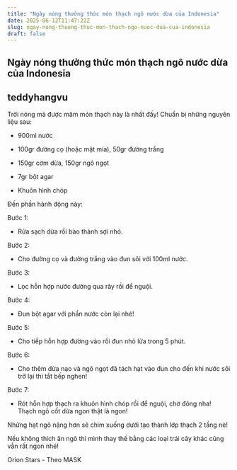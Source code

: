 ```yaml
---
title: "Ngày nóng thưởng thức món thạch ngô nước dừa của Indonesia"
date: 2025-06-12T11:47:22Z
slug: ngay-nong-thuong-thuc-mon-thach-ngo-nuoc-dua-cua-indonesia
draft: false
---
```


## Ngày nóng thưởng thức món thạch ngô nước dừa của Indonesia

## teddyhangvu

Trời nóng mà được măm món thạch này là nhất đấy! 
Chuẩn bị những nguyên liệu sau:

- 900ml nước 

- 100gr đường cọ (hoặc mật mía), 50gr đường trắng

- 150gr cơm dừa, 150gr ngô ngọt 

- 7gr bột agar 

- Khuôn hình chóp
 
 
Đến phần hành động này: 





Bước 1: 

- Rửa sạch dừa rồi bào thành sợi nhỏ.




Bước 2:

- Cho đường cọ và đường trắng vào đun sôi với 100ml nước.




Bước 3: 

- Lọc hỗn hợp nước đường qua rây rồi để nguội.




Bước 4:

- Đun bột agar với phần nước còn lại nhé!




Bước 5: 

- Cho tiếp hỗn hợp đường vào rồi đun nhỏ lửa trong 5 phút.




Bước 6: 

- Cho thêm dừa nạo và ngô ngọt đã tách hạt vào đun cho đến khi nước sôi trở lại thì tắt bếp nghen!



Bước 7: 

- Rót hỗn hợp thạch ra khuôn hình chóp rồi để nguội, chờ đông nha!
Thạch ngô cốt dừa ngon thật là ngon!


Những hạt ngô nặng hơn sẽ chìm xuống dưới tạo thành lớp thạch 2 tầng nè!

 
 

Nếu không thích ăn ngô thì mình thay thế bằng các loại trái cây khác cũng vẫn rất ngon nhé!
 
Orion Stars - Theo MASK